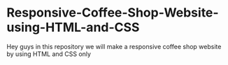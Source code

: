 # Responsive-Coffee-Shop-Website-using-HTML-and-CSS
Hey guys in this repository we will make a responsive coffee shop website by using HTML and CSS only
